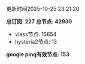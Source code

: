 更新时间2025-10-25 23:21:20

**总订阅: 227**
**总节点: 42930**
- vless节点: 15654
- hysteria2节点: 13

**google ping有效节点: 153**
